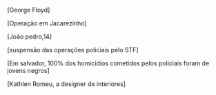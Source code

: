[George Floyd]

[Operação em Jacarezinho]
  
[João pedro,14]

[suspensão das operações policiais pelo STF]

[Em salvador, 100% dos homicídios cometidos pelos policiais foram de jovens negros]

[Kathlen Romeu, a designer de interiores]
